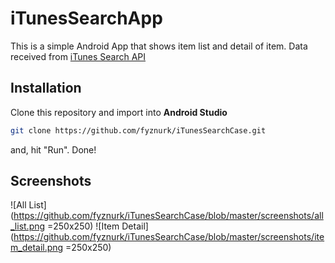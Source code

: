 # iTunesSearchApp

This is a simple Android App that shows item list and detail of item. Data received from [iTunes Search API](https://affiliate.itunes.apple.com/resources/documentation/itunes-store-web-service-search-api)

## Installation

Clone this repository and import into **Android Studio**
```bash
git clone https://github.com/fyznurk/iTunesSearchCase.git
```
and, hit "Run". Done!

## Screenshots
![All List](https://github.com/fyznurk/iTunesSearchCase/blob/master/screenshots/all_list.png =250x250)
![Item Detail](https://github.com/fyznurk/iTunesSearchCase/blob/master/screenshots/item_detail.png =250x250)
